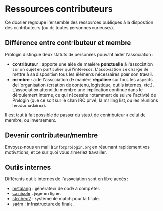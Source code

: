 # Ressources contributeurs

Ce dossier regroupe l'ensemble des ressources publiques à la disposition des
contributeurs (ou de toutes personnes curieuses).

## Différence entre contributeur et membre

Prologin distingue deux statuts de personnes pouvant aider l'association :

- **contributeur** : apporte une aide de manière **ponctuelle** à l'association
sur un sujet en particulier qui l'intéresse. L'association se charge de mettre à
sa disposition tous les éléments nécessaires pour son travail.
- **membre** : aide l'association de manière **régulière** sur tous les aspects
de l'organisation (création de contenu, logistique, outils internes, etc.).
L'association attend du membre une implication continue dans le déroulement
interne, ce qui nécessite notamment de suivre l'activité de Prologin (que ce
soit sur le chan IRC privé, la mailing list, ou les réunions hebdomadaires).

Il est tout à fait possible de passer du statut de contributeur à celui de
membre, ou inversement.

## Devenir contributeur/membre

Envoyez-nous un mail à `info@prologin.org` en résumant rapidement vos
motivations, et ce sur quoi vous aimeriez travailler.

## Outils internes

Différents outils internes de l'association sont en libre accès :

- [metalang](https://github.com/prologin/metalang/) : générateur de code à
compléter.
- [camisole](https://github.com/prologin/camisole/) : juge en ligne.
- [stechec2](https://github.com/prologin/stechec2/) : système de match pour la
finale.
- [sadm](https://github.com/prologin/sadm/) : infrastructure de finale.
